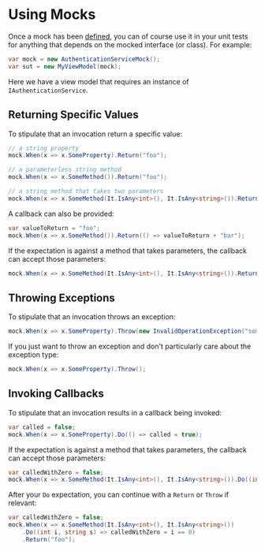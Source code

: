 # Using Mocks

Once a mock has been [defined](defining-mocks.md), you can of course use it in your unit tests for anything that depends on the mocked interface (or class). For example:

```C#
var mock = new AuthenticationServiceMock();
var sut = new MyViewModel(mock);
```

Here we have a view model that requires an instance of `IAuthenticationService`.

## Returning Specific Values

To stipulate that an invocation return a specific value:

```C#
// a string property
mock.When(x => x.SomeProperty).Return("foo");

// a parameterless string method
mock.When(x => x.SomeMethod()).Return("foo");

// a string method that takes two parameters
mock.When(x => x.SomeMethod(It.IsAny<int>(), It.IsAny<string>()).Return("foo");
```

A callback can also be provided:

```C#
var valueToReturn = "foo";
mock.When(x => x.SomeMethod()).Return(() => valueToReturn + "bar");
```

If the expectation is against a method that takes parameters, the callback can accept those parameters:

```C#
mock.When(x => x.SomeMethod(It.IsAny<int>(), It.IsAny<string>()).Return((int i, string s) => i == 0 ? "zero" : "not zero");
```

## Throwing Exceptions

To stipulate that an invocation throws an exception:

```C#
mock.When(x => x.SomeProperty).Throw(new InvalidOperationException("some message"));
```

If you just want to throw an exception and don't particularly care about the exception type: 

```C#
mock.When(x => x.SomeProperty).Throw();
```

## Invoking Callbacks

To stipulate that an invocation results in a callback being invoked:

```C#
var called = false;
mock.When(x => x.SomeProperty).Do(() => called = true);
```

If the expectation is against a method that takes parameters, the callback can accept those parameters:

```C#
var calledWithZero = false;
mock.When(x => x.SomeMethod(It.IsAny<int>(), It.IsAny<string>()).Do((int i, string s) => calledWithZero = i == 0);
```

After your `Do` expectation, you can continue with a `Return` or `Throw` if relevant:

```C#
var calledWithZero = false;
mock.When(x => x.SomeMethod(It.IsAny<int>(), It.IsAny<string>())
    .Do((int i, string s) => calledWithZero = i == 0)
    .Return("foo");
```